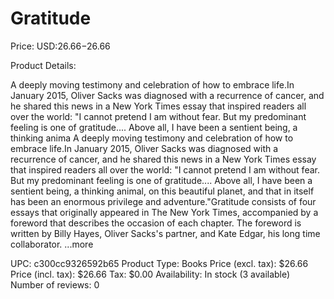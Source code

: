 # Gratitude

Price: USD:$26.66-$26.66

Product Details:

A deeply moving testimony and celebration of how to embrace life.In January 2015, Oliver Sacks was diagnosed with a recurrence of cancer, and he shared this news in a New York Times essay that inspired readers all over the world: "I cannot pretend I am without fear. But my predominant feeling is one of gratitude.... Above all, I have been a sentient being, a thinking anima A deeply moving testimony and celebration of how to embrace life.In January 2015, Oliver Sacks was diagnosed with a recurrence of cancer, and he shared this news in a New York Times essay that inspired readers all over the world: "I cannot pretend I am without fear. But my predominant feeling is one of gratitude.... Above all, I have been a sentient being, a thinking animal, on this beautiful planet, and that in itself has been an enormous privilege and adventure."Gratitude consists of four essays that originally appeared in The New York Times, accompanied by a foreword that describes the occasion of each chapter. The foreword is written by Billy Hayes, Oliver Sacks's partner, and Kate Edgar, his long time collaborator. ...more

UPC: c300cc9326592b65
Product Type: Books
Price (excl. tax): $26.66
Price (incl. tax): $26.66
Tax: $0.00
Availability: In stock (3 available)
Number of reviews: 0